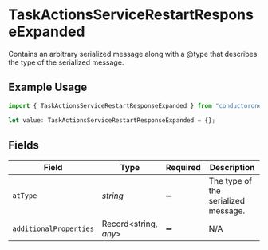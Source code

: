# TaskActionsServiceRestartResponseExpanded

Contains an arbitrary serialized message along with a @type that describes the type of the serialized message.

## Example Usage

```typescript
import { TaskActionsServiceRestartResponseExpanded } from "conductorone-sdk-typescript/sdk/models/shared";

let value: TaskActionsServiceRestartResponseExpanded = {};
```

## Fields

| Field                               | Type                                | Required                            | Description                         |
| ----------------------------------- | ----------------------------------- | ----------------------------------- | ----------------------------------- |
| `atType`                            | *string*                            | :heavy_minus_sign:                  | The type of the serialized message. |
| `additionalProperties`              | Record<string, *any*>               | :heavy_minus_sign:                  | N/A                                 |